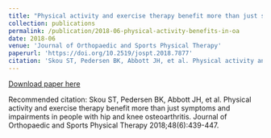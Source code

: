 ```yaml
---
title: "Physical activity and exercise therapy benefit more than just symptoms and impairments in people with hip and knee osteoarthritis"
collection: publications
permalink: /publication/2018-06-physical-activity-benefits-in-oa
date: 2018-06
venue: 'Journal of Orthopaedic and Sports Physical Therapy'
paperurl: 'https://doi.org/10.2519/jospt.2018.7877'
citation: 'Skou ST, Pedersen BK, Abbott JH, et al. Physical activity and exercise therapy benefit more than just symptoms and impairments in people with hip and knee osteoarthritis. Journal of Orthopaedic and Sports Physical Therapy 2018;48(6):439-447.'
---
```


<a href='https://doi.org/10.2519/jospt.2018.7877'>Download paper here</a>

Recommended citation: Skou ST, Pedersen BK, Abbott JH, et al. Physical activity and exercise therapy benefit more than just symptoms and impairments in people with hip and knee osteoarthritis. Journal of Orthopaedic and Sports Physical Therapy 2018;48(6):439-447.